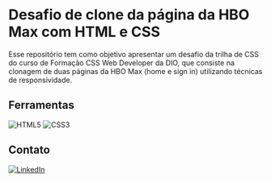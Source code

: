 # Desafio de clone da página da HBO Max com HTML e CSS
Esse repositório tem como objetivo apresentar um desafio da trilha de CSS do curso de Formação CSS Web Developer da DIO, que consiste na clonagem de duas páginas da HBO Max (home e sign in) utilizando técnicas de responsividade.

## Ferramentas
![HTML5](https://img.shields.io/badge/HTML5-E34F26?style=for-the-badge&logo=html5&logoColor=white)
![CSS3](https://img.shields.io/badge/CSS3-1572B6?style=for-the-badge&logo=css3&logoColor=white)

## Contato
[![LinkedIn](https://img.shields.io/badge/LinkedIn-126BC4?style=for-the-badge&logo=linkedin&logoColor=0E76A8%logoColor=white)](https://www.linkedin.com/in/marcella-carneiro-b8428b26b/)
